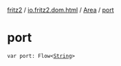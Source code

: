 [fritz2](../../index.md) / [io.fritz2.dom.html](../index.md) / [Area](index.md) / [port](./port.md)

# port

`var port: Flow<`[`String`](https://kotlinlang.org/api/latest/jvm/stdlib/kotlin/-string/index.html)`>`